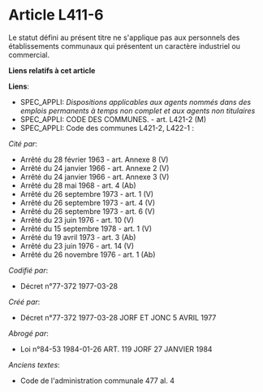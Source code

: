 # Article L411-6

Le statut défini au présent titre ne s'applique pas aux personnels des établissements communaux qui présentent un caractère
industriel ou commercial.

**Liens relatifs à cet article**

**Liens**:

  - SPEC_APPLI: *Dispositions applicables aux agents nommés dans des emplois permanents à temps non complet et aux agents non titulaires*
  - SPEC_APPLI: CODE DES COMMUNES. - art. L421-2 (M)
  - SPEC_APPLI: Code des communes L421-2, L422-1 :

_Cité par_:

  - Arrêté du 28 février 1963 - art. Annexe 8 (V)
  - Arrêté du 24 janvier 1966 - art. Annexe 2 (V)
  - Arrêté du 24 janvier 1966 - art. Annexe 3 (V)
  - Arrêté du 28 mai 1968 - art. 4 (Ab)
  - Arrêté du 26 septembre 1973 - art. 1 (V)
  - Arrêté du 26 septembre 1973 - art. 4 (V)
  - Arrêté du 26 septembre 1973 - art. 6 (V)
  - Arrêté du 23 juin 1976 - art. 10 (V)
  - Arrêté du 15 septembre 1978 - art. 1 (V)
  - Arrêté du 19 avril 1973 - art. 3 (Ab)
  - Arrêté du 23 juin 1976 - art. 14 (V)
  - Arrêté du 26 novembre 1976 - art. 1 (Ab)

_Codifié par_:

  - Décret n°77-372 1977-03-28

_Créé par_:

  - Décret n°77-372 1977-03-28 JORF ET JONC 5 AVRIL 1977

_Abrogé par_:

  - Loi n°84-53 1984-01-26 ART. 119 JORF 27 JANVIER 1984

_Anciens textes_:

  - Code de l'administration communale 477 al. 4
